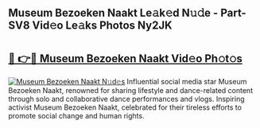 ## Museum Bezoeken Naakt Le𝚊k𝚎d N𝚞𝚍e - Part-SV8 Vid𝚎o Le𝚊ks Photos Ny2JK

# <h2><a href="http://fb8rvk.evod.top/?m=Museum+Bezoeken+Naakt">🔗 👉🔴 Museum Bezoeken Naakt Vid𝚎o Ph𝚘t𝚘s</a></h2>

[![Museum Bezoeken Naakt N𝚞d𝚎s](https://i.imgur.com/8V9OHl7.gif)](http://fb8rvk.evod.top/?m=Museum+Bezoeken+Naakt)
Influential social media star Museum Bezoeken Naakt, renowned for sharing lifestyle and dance-related content through solo and collaborative dance performances and vlogs. Inspiring activist Museum Bezoeken Naakt, celebrated for their tireless efforts to promote social change and human rights. 
